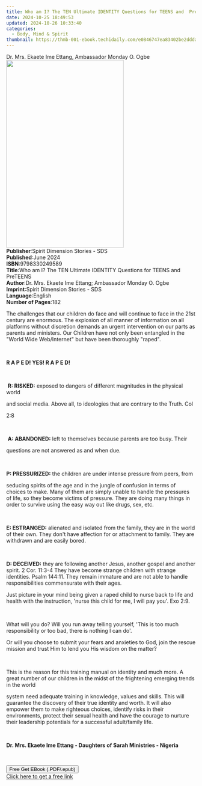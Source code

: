 ```yaml
---
title: Who am I? The TEN Ultimate IDENTITY Questions for TEENS and  PreTEENS | Free Book
date: 2024-10-25 18:49:53
updated: 2024-10-26 10:33:40
categories:
  - Body, Mind & Spirit
thumbnail: https://thmb-001-ebook.techidaily.com/e0846747ea83402be2dddae6d5267bcbc49fde486fe057b171a37831618fa984.jpg
---
```

<main id="book-container">
  <div class="flex flex-col">
    <div class="book-brief flex-1 py-6 px-4 sm:p-6 md:py-10 md:px-8">
      <!-- brief-->
      <div class="book-brief-main">
        Dr. Mrs. Ekaete Ime Ettang, Ambassador Monday O. Ogbe
      </div>
    </div>
    <div
      class="book-meta-info flex-1 grid gap-4 col-start-1 col-end-3 row-start-1 sm:mb-6 sm:grid-cols-4 lg:gap-6 lg:col-start-2 lg:row-end-6 lg:row-span-6 lg:mb-0"
    >
      <div
        class="book-meta-info-left place-content-center mt-4 p-4 text-sm leading-6 col-start-2 col-span-2 dark:text-slate-400"
      >
        <img
          class="w-full h-500 object-cover rounded-lg sm:h-255 sm:col-span-2 lg:col-span-full"
          src="https://img-001-ebook.techidaily.com/e6a75a9b692ba1205ee8e5cdc089690aa0311d3dff1a7b9198e5762b91b8c22a.jpg"
          alt=""
          width="312"
          height="500"
        />
      </div>
      <div
        class="book-meta-info-right mt-2 col-start-1 row-start-2 col-span-3 self-center"
      >
        <!-- meta data  -->
        <div class="flex flex-col px-4 md:px-8">
          <div class="flex-1">
            <strong>Publisher</strong>:<span class="px-2"
              >Spirit Dimension Stories - SDS</span
            >
          </div>
          <div class="flex-1">
            <strong>Published</strong>:<span class="px-2">June 2024</span>
          </div>
          <div class="flex-1">
            <strong>ISBN</strong>:<span class="px-2">9798330249589</span>
          </div>
          <div class="flex-1">
            <strong>Title</strong>:<span class="px-2"
              >Who am I? The TEN Ultimate IDENTITY Questions for TEENS and
              PreTEENS</span
            >
          </div>
          <div class="flex-1">
            <strong>Author</strong>:<span class="px-2"
              >Dr. Mrs. Ekaete Ime Ettang; Ambassador Monday O. Ogbe</span
            >
          </div>
          <div class="flex-1">
            <strong>Imprint</strong>:<span class="px-2"
              >Spirit Dimension Stories - SDS</span
            >
          </div>
          <div class="flex-1">
            <strong>Language</strong>:<span class="px-2">English</span>
          </div>
          <div class="flex-1">
            <strong>Number of Pages</strong>:<span class="px-2">182</span>
          </div>
        </div>
      </div>
    </div>
    <div class="book-description flex-1 py-6 px-4 sm:p-6 md:py-10 md:px-8">
      <div class="book-description-main">
        <div accordion-content="" id="description">
          <p>
            The challenges that our children do face and will continue to face
            in the 21st century are enormous. The explosion of all manner of
            information on all platforms without discretion demands an urgent
            intervention on our parts as parents and ministers. Our Children
            have not only been entangled in the "World Wide Web/Internet" but
            have been thoroughly "raped".
          </p>
          <p><br /></p>
          <strong>R A P E D! YES! R A P E D!</strong>
          <p><br /></p>
          <p>
            &nbsp;<strong>R: RISKED:</strong> exposed to dangers of different
            magnitudes in the physical world
          </p>
          <p>
            and social media. Above all, to ideologies that are contrary to the
            Truth. Col
          </p>
          <p>2:8</p>
          <p><br /></p>
          <p>
            &nbsp;<strong>A: ABANDONED:</strong> left to themselves because
            parents are too busy. Their
          </p>
          <p>questions are not answered as and when due.</p>
          <p><br /></p>
          <p>
            <strong>P: PRESSURIZED:</strong> the children are under intense
            pressure from peers, from
          </p>
          <p>
            seducing spirits of the age and in the jungle of confusion in terms
            of choices to make. Many of them are simply unable to handle the
            pressures of life, so they become victims of pressure. They are
            doing many things in order to survive using the easy way out like
            drugs, sex, etc.
          </p>
          <p><br /></p>
          <p>
            <strong>E: ESTRANGED:</strong> alienated and isolated from the
            family, they are in the world of their own. They don't have
            affection for or attachment to family. They are withdrawn and are
            easily bored.
          </p>
          <p><br /></p>
          <p>
            <strong>D: DECEIVED:</strong> they are following another Jesus,
            another gospel and another spirit. 2 Cor. 11:3-4 They have become
            strange children with strange identities. Psalm 144:11. They remain
            immature and are not able to handle responsibilities commensurate
            with their ages.
          </p>
          <p>
            Just picture in your mind being given a raped child to nurse back to
            life and health with the instruction, 'nurse this child for me, I
            will pay you'. Exo 2:9.
          </p>
          <p><br /></p>
          <p>
            What will you do? Will you run away telling yourself, 'This is too
            much responsibility or too bad, there is nothing I can do'.
          </p>
          <p>
            Or will you choose to submit your fears and anxieties to God, join
            the rescue mission and trust Him to lend you His wisdom on the
            matter?
          </p>
          <p><br /></p>
          <p>
            This is the reason for this training manual on identity and much
            more. A great number of our children in the midst of the frightening
            emerging trends in the world
          </p>
          <p>
            system need adequate training in knowledge, values and skills. This
            will guarantee the discovery of their true identity and worth. It
            will also empower them to make righteous choices, identify risks in
            their environments, protect their sexual health and have the courage
            to nurture their leadership potentials for a successful adult/family
            life.
          </p>
          <p><br /></p>
          <p>
            <strong
              >Dr. Mrs. Ekaete Ime Ettang - Daughters of Sarah Ministries -
              Nigeria</strong
            >
          </p>
          <p><br /></p>
        </div>
        <div class="accordion-fader"></div>
      </div>
    </div>
    <div class="book-excerpts flex-1 py-6 px-4 sm:p-6 md:py-10 md:px-8"></div>
    <div
      class="book-about-author flex-1 py-6 px-4 sm:p-6 md:py-10 md:px-8"
    ></div>
    <div class="book-free-get flex-1 py-6 px-4 sm:p-6 md:py-10 md:px-8">
      <button
        id="btn-free-get"
        class="bg-blue-500 hover:bg-blue-700 text-white font-bold py-2 px-4 rounded"
      >
        Free Get EBook (.PDF/.epub)
      </button>
      <div id="countdown-display" class="px-2 text-lg mt-2"></div>
      <a
        id="free-link"
        class="hidden bg-blue-500 hover:bg-blue-700 text-white font-bold py-2 px-4 rounded"
        href="https://www.ebooks.com/en-us/book/211388999/who-am-i-the-ten-ultimate-identity-questions-for-teens-and-preteens/dr-mrs-ekaete-ime-ettang/"
        target="_blank"
        >Click here to get a free link</a
      >
    </div>
    <script>
      let countdownTime = 0;
      let countdownInterval = null;
      document
        .getElementById('btn-free-get')
        .addEventListener('click', startCountdown);
      function startCountdown() {
        countdownTime = new Date().getTime() + 60000 * 3;
        countdownInterval = setInterval(updateCountdown, 1000);
        document.getElementById('btn-free-get').disabled = true;
        document
          .getElementById('btn-free-get')
          .classList.add('bg-gray-500', 'cursor-not-allowed');
      }
      function updateCountdown() {
        let currentTime = new Date().getTime();
        let timeLeft = countdownTime - currentTime;
        let secondsLeft = Math.floor(timeLeft / 1000);
        document.getElementById('countdown-display').innerHTML =
          `Remaining time: ${secondsLeft} seconds.`;
        if (secondsLeft <= 0) {
          clearInterval(countdownInterval);
          document.getElementById('btn-free-get').classList.add('hidden');
          document.getElementById('free-link').classList.remove('hidden');
          document.getElementById('countdown-display').innerHTML = '';
        }
      }
    </script>
  </div>
</main>
